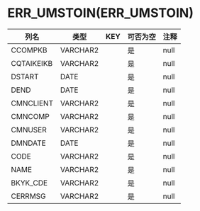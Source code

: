 # ERR_UMSTOIN(ERR_UMSTOIN)
| 列名   | 类型   | KEY  | 可否为空 | 注释   |
| ---- | ---- | ---- | ---- | ---- |
|CCOMPKB|VARCHAR2||是|null|
|CQTAIKEIKB|VARCHAR2||是|null|
|DSTART|DATE||是|null|
|DEND|DATE||是|null|
|CMNCLIENT|VARCHAR2||是|null|
|CMNCOMP|VARCHAR2||是|null|
|CMNUSER|VARCHAR2||是|null|
|DMNDATE|DATE||是|null|
|CODE|VARCHAR2||是|null|
|NAME|VARCHAR2||是|null|
|BKYK_CDE|VARCHAR2||是|null|
|CERRMSG|VARCHAR2||是|null|
